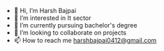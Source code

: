 - 👋 Hi, I’m Harsh Bajpai
- 👀 I’m interested in It sector
- 🌱 I’m currently pursuing bachelor's degree
- 💞️ I’m looking to collaborate on projects
- 📫 How to reach me harshbajpai0412@gmail.com

<!---
harshbajpai0412/harshbajpai0412 is a ✨ special ✨ repository because its `README.md` (this file) appears on your GitHub profile.
You can click the Preview link to take a look at your changes.
--->
